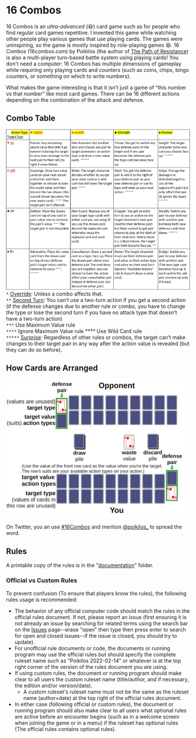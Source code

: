 # 16 Combos
16 Combos is an *ultra-advanced* (:laughing:) card game such as for people who find regular card games repetitive. I invented this game while watching other people play various games that use playing cards. The games were uninspiring, so the game is mostly inspired by role-playing games :smile:. 16 Combos (16combos.com) by Poikilos (the author of [The Path of Resistance](https://zahyest.com)) is also a multi-player turn-based battle system using playing cards! You don't need a computer: 16 Combos has multiple dimensions of gameplay while requiring only playing cards and counters (such as coins, chips, bingo counters, or something on which to write numbers).

What makes the game interesting is that it isn’t just a game of “this number vs that number” like most card games. There can be 16 different actions depending on the combination of the attack and defense.

## Combo Table

![Combo table (same table as in the documenation in text form)](documentation/images/combo-table.png)
`*` <ins>Override</ins>: Unless a combo affects that.\
`**` <ins>Second Turn</ins>: You can’t use a two-turn action if you get a second action (if the defense changes due to another rule or combo, you have to change the type or lose the second turn if you have no attack type that doesn’t have a two-turn action)\
`***` Use Maximum Value rule\
`****` Ignore Maximum Value rule  **** Use Wild Card rule\
`*****` <ins>Surprise</ins>: Regardless of other rules or combos, the target can’t make changes to their target pair in any way after the action value is revealed (but they can do so before).


## How Cards are Arranged
![Drawing of the layout of the game on the table](documentation/images/table.png)

On Twitter, you an use [#16Combos](https://twitter.com/search?q=%2316combos&src=typed_query&f=top) and mention [@poikilos_](https://twitter.com/poikilos_) to spread the word.

## Rules
A printable copy of the rules is in the "[documentation](documentation/)" folder.

### Official vs Custom Rules
To prevent confusion (To ensure that players know the rules), the following rules usage is recommended:
- The behavior of any official computer code should match the rules in the official rules document. If not, please report an issue (first ensuring it is not already an issue by searching for related terms using the search bar on the [Issues](https://github.com/poikilos/sixteencombos/issues) page--erase "open" then type then press enter to search for open and closed issues--if the issue is closed, you should try to update).
- For unofficial rule documents or code, the documents or running program may use the official rules but should specify the complete ruleset name such as "Poikilos 2022-02-14" or whatever is at the top right corner of the version of the rules document you are using.
- If using custom rules, the document or running program should make clear to all users the custom ruleset name (title/author, and if necessary, the edition and/or version/date).
  - A custom ruleset's ruleset name must not be the same as the ruleset name (author+date) at the top right of the official rules document.
- In either case (following official or custom rules), the document or running program should also make clear to all users what optional rules are active before an encounter begins (such as in a welcome screen when joining the game or in a menu) if the ruleset has optional rules (The official rules contains optional rules).
